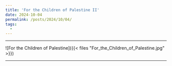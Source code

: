 ```yaml
---
title: 'For the Children of Palestine II'
date: 2024-10-04
permalink: /posts/2024/10/04/
tags:
  - 
---
```

---

![For the Children of Palestine]({{< files "For_the_Children_of_Palestine.jpg" >}})

---
